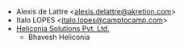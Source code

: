 - Alexis de Lattre \<<alexis.delattre@akretion.com>\>
- Italo LOPES \<<italo.lopes@camptocamp.com>\>
- [Heliconia Solutions Pvt. Ltd.](https://www.heliconia.io)
  - Bhavesh Heliconia
